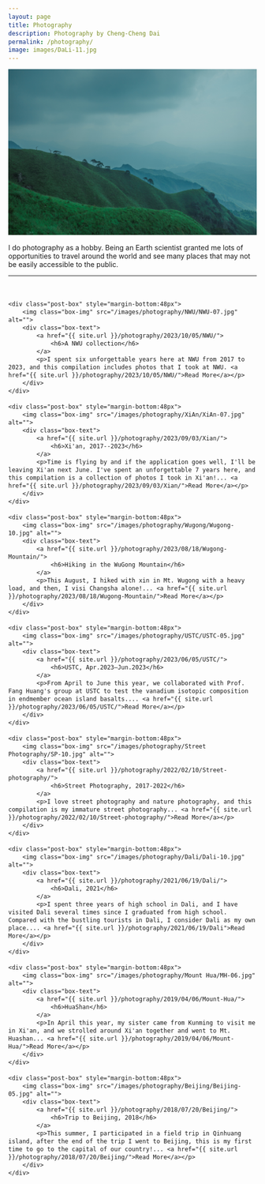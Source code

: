 ```yaml
---
layout: page
title: Photography
description: Photography by Cheng-Cheng Dai
permalink: /photography/
image: images/DaLi-11.jpg
---
```


<!-- panorama photos -->
<img src="/images/fengmian.jpg" alt="WuGong Mountain, PingXiang, JiangXi"/>

<div class="page-content wc-container">
	<p>I do photography as a hobby. Being an Earth scientist granted me lots of opportunities to travel around the world and see many places that may not be easily accessible to the public.</p>
	<hr style="margin-bottom:48px">

	<div class="post-box" style="margin-bottom:48px">
		<img class="box-img" src="/images/photography/NWU/NWU-07.jpg" alt="">
		<div class="box-text">
			<a href="{{ site.url }}/photography/2023/10/05/NWU/">
				<h6>A NWU collection</h6>
			</a>
			<p>I spent six unforgettable years here at NWU from 2017 to 2023, and this compilation includes photos that I took at NWU. <a href="{{ site.url }}/photography/2023/10/05/NWU/">Read More</a></p>
		</div>
	</div>
	
	<div class="post-box" style="margin-bottom:48px">
		<img class="box-img" src="/images/photography/XiAn/XiAn-07.jpg" alt="">
		<div class="box-text">
			<a href="{{ site.url }}/photography/2023/09/03/Xian/">
				<h6>Xi'an, 2017--2023</h6>
			</a>
			<p>Time is flying by and if the application goes well, I'll be leaving Xi'an next June. I've spent an unforgettable 7 years here, and this compilation is a collection of photos I took in Xi'an!... <a href="{{ site.url }}/photography/2023/09/03/Xian/">Read More</a></p>
		</div>
	</div>
	
	<div class="post-box" style="margin-bottom:48px">
		<img class="box-img" src="/images/photography/Wugong/Wugong-10.jpg" alt="">
		<div class="box-text">
			<a href="{{ site.url }}/photography/2023/08/18/Wugong-Mountain/">
				<h6>Hiking in the WuGong Mountain</h6>
			</a>
			<p>This August, I hiked with xin in Mt. Wugong with a heavy load, and then, I visi Changsha alone!... <a href="{{ site.url }}/photography/2023/08/18/Wugong-Mountain/">Read More</a></p>
		</div>
	</div>
	
	<div class="post-box" style="margin-bottom:48px">
		<img class="box-img" src="/images/photography/USTC/USTC-05.jpg" alt="">
		<div class="box-text">
			<a href="{{ site.url }}/photography/2023/06/05/USTC/">
				<h6>USTC, Apr.2023–Jun.2023</h6>
			</a>
			<p>From April to June this year, we collaborated with Prof. Fang Huang's group at USTC to test the vanadium isotopic composition in endmember ocean island basalts.... <a href="{{ site.url }}/photography/2023/06/05/USTC/">Read More</a></p>
		</div>
	</div>
	
	<div class="post-box" style="margin-bottom:48px">
		<img class="box-img" src="/images/photography/Street Photography/SP-10.jpg" alt="">
		<div class="box-text">
			<a href="{{ site.url }}/photography/2022/02/10/Street-photography/">
				<h6>Street Photography, 2017-2022</h6>
			</a>
			<p>I love street photography and nature photography, and this compilation is my immature street photography... <a href="{{ site.url }}/photography/2022/02/10/Street-photography/">Read More</a></p>
		</div>
	</div>
	
	<div class="post-box" style="margin-bottom:48px">
		<img class="box-img" src="/images/photography/Dali/Dali-10.jpg" alt="">
		<div class="box-text">
			<a href="{{ site.url }}/photography/2021/06/19/Dali/">
				<h6>Dali, 2021</h6>
			</a>
			<p>I spent three years of high school in Dali, and I have visited Dali several times since I graduated from high school. Compared with the bustling tourists in Dali, I consider Dali as my own place.... <a href="{{ site.url }}/photography/2021/06/19/Dali">Read More</a></p>
		</div>
	</div>
	
	<div class="post-box" style="margin-bottom:48px">
		<img class="box-img" src="/images/photography/Mount Hua/MH-06.jpg" alt="">
		<div class="box-text">
			<a href="{{ site.url }}/photography/2019/04/06/Mount-Hua/">
				<h6>HuaShan</h6>
			</a>
			<p>In April this year, my sister came from Kunming to visit me in Xi'an, and we strolled around Xi'an together and went to Mt. Huashan... <a href="{{ site.url }}/photography/2019/04/06/Mount-Hua/">Read More</a></p>
		</div>
	</div>
	
	<div class="post-box" style="margin-bottom:48px">
		<img class="box-img" src="/images/photography/Beijing/Beijing-05.jpg" alt="">
		<div class="box-text">
			<a href="{{ site.url }}/photography/2018/07/20/Beijing/">
				<h6>Trip to Beijing, 2018</h6>
			</a>
			<p>This summer, I participated in a field trip in Qinhuang island, after the end of the trip I went to Beijing, this is my first time to go to the capital of our country!... <a href="{{ site.url }}/photography/2018/07/20/Beijing/">Read More</a></p>
		</div>
	</div>

</div>
